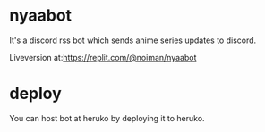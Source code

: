 # nyaabot
It's a discord rss bot which sends anime series updates to discord.

Liveversion at:https://replit.com/@noiman/nyaabot

# deploy
You can host bot at heruko by deploying it to heruko.
